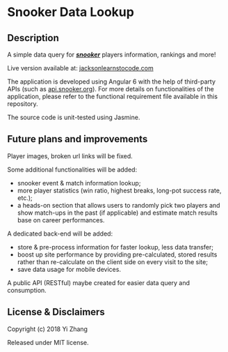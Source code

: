 # Snooker Data Lookup

## Description

A simple data query for [_**snooker**_][snooker wikipedia] players information, rankings and more!

Live version available at: [jacksonlearnstocode.com][live site]

The application is developed using Angular 6 with the help of third-party APIs (such as [api.snooker.org](http://api.snooker.org/)). For more details on functionalities of the application, please refer to the functional requirement file available in this repository.

The source code is unit-tested using Jasmine.

## Future plans and improvements

Player images, broken url links will be fixed.

Some additional functionalities will be added:

* snooker event & match information lookup;
* more player statistics (win ratio, highest breaks, long-pot success rate, etc.);
* a heads-on section that allows users to randomly pick two players and show match-ups in the past (if applicable) and estimate match results base on career performances.

A dedicated back-end will be added:

* store & pre-process information for faster lookup, less data transfer;
* boost up site performance by providing pre-calculated, stored results rather than re-calculate on the client side on every visit to the site;
* save data usage for mobile devices.

A public API (RESTful) maybe created for easier data query and consumption.

## License & Disclaimers

Copyright (c) 2018 Yi Zhang

Released under MIT license.

[snooker wikipedia]: https://en.wikipedia.org/wiki/Snooker "Snooker Wikipedia Page"
[live site]: http://www.jacksonlearnstocode.com "Live Version"
